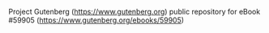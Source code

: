 Project Gutenberg (https://www.gutenberg.org) public repository for
eBook #59905 (https://www.gutenberg.org/ebooks/59905)
